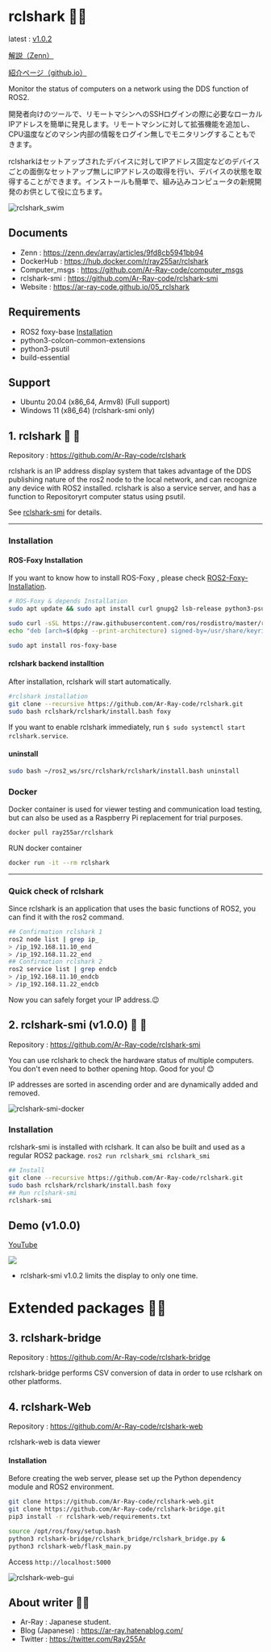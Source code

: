 # rclshark​ :turtle::shark:

latest : [v1.0.2](https://github.com/Ar-Ray-code/rclshark/releases/tag/v1.0.2)

[解説（Zenn）](https://zenn.dev/array/articles/9fd8cb5941bb94)

[紹介ページ（github.io）](https://ar-ray-code.github.io/05_rclshark/index.html)

Monitor the status of computers on a network using the DDS function of ROS2.

開発者向けのツールで、リモートマシンへのSSHログインの際に必要なローカルIPアドレスを簡単に発見します。リモートマシンに対して拡張機能を追加し、CPU温度などのマシン内部の情報をログイン無しでモニタリングすることもできます。

rclsharkはセットアップされたデバイスに対してIPアドレス固定などのデバイスごとの面倒なセットアップ無しにIPアドレスの取得を行い、デバイスの状態を取得することができます。インストールも簡単で、組み込みコンピュータの新規開発のお供として役に立ちます。

<img src="images_for_readme/rclshark_swim.png" alt="rclshark_swim"  />

## Documents

- Zenn : https://zenn.dev/array/articles/9fd8cb5941bb94
- DockerHub : https://hub.docker.com/r/ray255ar/rclshark
- Computer_msgs : https://github.com/Ar-Ray-code/computer_msgs
- rclshark-smi : https://github.com/Ar-Ray-code/rclshark-smi
- Website : https://ar-ray-code.github.io/05_rclshark

## Requirements

- ROS2 foxy-base [Installation](https://docs.ros.org/en/foxy/Installation.html)
- python3-colcon-common-extensions
- python3-psutil
- build-essential

## Support

- Ubuntu 20.04 (x86_64, Armv8) (Full support)
- Windows 11 (x86_64) (rclshark-smi only)



## 1. rclshark​ :turtle: :shark:

Repository : https://github.com/Ar-Ray-code/rclshark

rclshark is an IP address display system that takes advantage of the DDS publishing nature of the ros2 node to the local network, and can recognize any device with ROS2 installed.
rclshark is also a service server, and has a function to Repositoryrt computer status using psutil.

See [rclshark-smi](https://github.com/Ar-Ray-code/rclshark#rclshark-smi-turtle-shark) for details.

---

### Installation

#### ROS-Foxy Installation

If you want to know how to install ROS-Foxy , please check [ROS2-Foxy-Installation](https://docs.ros.org/en/foxy/Installation/Ubuntu-Install-Debians.html).

```bash
# ROS-Foxy & depends Installation
sudo apt update && sudo apt install curl gnupg2 lsb-release python3-psutil python3-colcon-common-extensions build-essential git

sudo curl -sSL https://raw.githubusercontent.com/ros/rosdistro/master/ros.key  -o /usr/share/keyrings/ros-archive-keyring.gpg
echo "deb [arch=$(dpkg --print-architecture) signed-by=/usr/share/keyrings/ros-archive-keyring.gpg] http://packages.ros.org/ros2/ubuntu $(lsb_release -cs) main" | sudo tee /etc/apt/sources.list.d/ros2.list > /dev/null

sudo apt install ros-foxy-base
```

#### rclshark backend installtion

After installation, rclshark will start automatically.

```bash
#rclshark installation
git clone --recursive https://github.com/Ar-Ray-code/rclshark.git
sudo bash rclshark/rclshark/install.bash foxy
```

If you want to enable rclshark immediately, run  `$ sudo systemctl start rclshark.service`.

#### uninstall

```bash
sudo bash ~/ros2_ws/src/rclshark/rclshark/install.bash uninstall
```

### Docker

Docker container is used for viewer testing and communication load testing, but can also be used as a Raspberry Pi replacement for trial purposes.

```bash
docker pull ray255ar/rclshark
```

RUN docker container
```bash
docker run -it --rm rclshark
```

---

### Quick check of rclshark

Since rclshark is an application that uses the basic functions of ROS2, you can find it with the ros2 command.

```bash
## Confirmation rclshark 1
ros2 node list | grep ip_
> /ip_192.168.11.10_end
> /ip_192.168.11.22_end
## Confirmation rclshark 2
ros2 service list | grep endcb
> /ip_192.168.11.10_endcb
> /ip_192.168.11.22_endcb
```

Now you can safely forget your IP address.:wink:



## 2. rclshark-smi (v1.0.0)​ :turtle: :shark:

Repository : https://github.com/Ar-Ray-code/rclshark-smi

You can use rclshark to check the hardware status of multiple computers. You don't even need to bother opening htop. Good for you! :blush:

IP addresses are sorted in ascending order and are dynamically added and removed.

![rclshark-smi-docker](images_for_readme/rclshark-smi-docker.png)

###  Installation 

rclshark-smi is installed with rclshark. It can also be built and used as a regular ROS2 package. `ros2 run rclshark_smi rclshark_smi`

```bash
## Install
git clone --recursive https://github.com/Ar-Ray-code/rclshark.git
sudo bash rclshark/rclshark/install.bash foxy
## Run rclshark-smi
rclshark-smi
```

## Demo (v1.0.0)

[YouTube](https://youtu.be/SC5XEYPq4D0)

![](images_for_readme/rclshark-demo.gif)

- rclshark-smi v1.0.2 limits the display to only one time.



# Extended packages :shark::snake:

## 3. rclshark-bridge

Repository : https://github.com/Ar-Ray-code/rclshark-bridge

rclshark-bridge performs CSV conversion of data in order to use rclshark on other platforms.

## 4. rclshark-Web

Repository : https://github.com/Ar-Ray-code/rclshark-web

rclshark-web is data viewer

#### Installation

Before creating the web server, please set up the Python dependency module and ROS2 environment.

```bash
git clone https://github.com/Ar-Ray-code/rclshark-web.git
git clone https://github.com/Ar-Ray-code/rclshark-bridge.git
pip3 install -r rclshark-web/requirements.txt

source /opt/ros/foxy/setup.bash
python3 rclshark-bridge/rclshark_bridge/rclshark_bridge.py &
python3 rclshark-web/flask_main.py
```

Access `http://localhost:5000`

![rclshark-web-gui](images_for_readme/rclshark-web-gui.png)




## About writer :turtle::shark:

- Ar-Ray : Japanese student.
- Blog (Japanese) : https://ar-ray.hatenablog.com/
- Twitter : https://twitter.com/Ray255Ar
